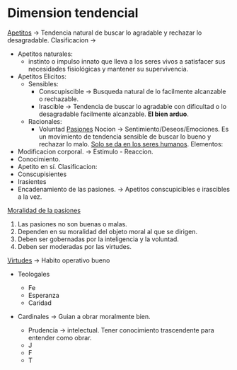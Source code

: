 # Dimension tendencial
<u>Apetitos</u> -> Tendencia natural de buscar lo agradable y rechazar lo desagradable.
	Clasificacion -> 
- Apetitos naturales:
	- instinto o impulso innato que lleva a los seres vivos a satisfacer sus necesidades fisiológicas y mantener su supervivencia.
- Apetitos Elicitos:
	- Sensibles:
		- Conscupiscible -> Busqueda natural de lo facilmente alcanzable o rechazable.
		- Irascible -> Tendencia de buscar lo agradable con dificultad o lo desagradable facilmente alcanzable. **El bien arduo**.
	- Racionales:
		- Voluntad
<u>Pasiones</u> Nocion -> Sentimiento/Deseos/Emociones. Es un movimiento de tendencia sensible de buscar lo bueno y rechazar lo malo. <u>Solo se da en los seres humanos</u>.
Elementos:
- Modificacion corporal. -> Estimulo - Reaccion. 
- Conocimiento. 
- Apetito en sí. 
Clasificacion:
- Conscupisientes
- Irasientes
- Encadenamiento de las pasiones. -> Apetitos conscupicibles e irascibles a la vez.
	

<u>Moralidad de la pasiones</u>
1) Las pasiones no son buenas o malas.
2) Dependen en su moralidad del objeto moral al que se dirigen.
3) Deben ser gobernadas por la inteligencia y la voluntad.
4) Deben ser moderadas por las virtudes.


<u>Virtudes</u> -> Habito operativo bueno
- Teologales
	- Fe
	- Esperanza
	- Caridad
	
- Cardinales -> Guian a obrar moralmente bien.
	- Prudencia -> intelectual. Tener conocimiento trascendente para entender como obrar.
	- J
	- F
	- T